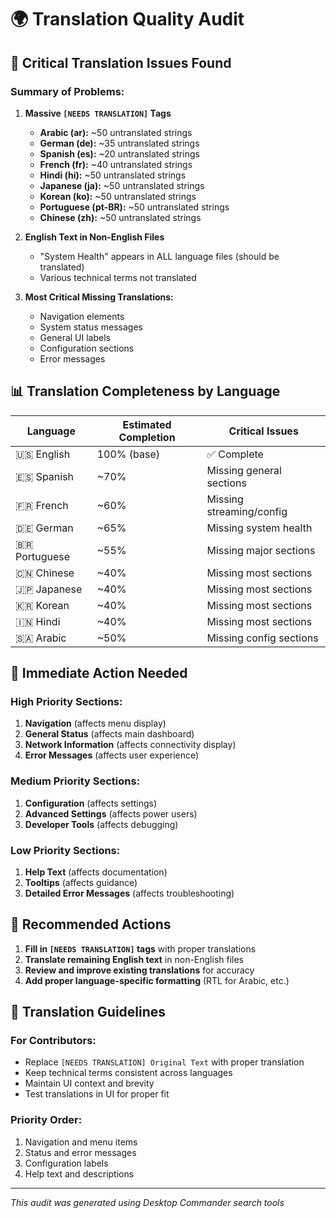 # 🌍 Translation Quality Audit

## 🚨 Critical Translation Issues Found

### **Summary of Problems:**

1. **Massive `[NEEDS TRANSLATION]` Tags**
   - **Arabic (ar):** ~50 untranslated strings
   - **German (de):** ~35 untranslated strings  
   - **Spanish (es):** ~20 untranslated strings
   - **French (fr):** ~40 untranslated strings
   - **Hindi (hi):** ~50 untranslated strings
   - **Japanese (ja):** ~50 untranslated strings
   - **Korean (ko):** ~50 untranslated strings
   - **Portuguese (pt-BR):** ~50 untranslated strings
   - **Chinese (zh):** ~50 untranslated strings

2. **English Text in Non-English Files**
   - "System Health" appears in ALL language files (should be translated)
   - Various technical terms not translated

3. **Most Critical Missing Translations:**
   - Navigation elements
   - System status messages
   - General UI labels
   - Configuration sections
   - Error messages

## 📊 Translation Completeness by Language

| Language | Estimated Completion | Critical Issues |
|----------|---------------------|-----------------|
| 🇺🇸 English | 100% (base) | ✅ Complete |
| 🇪🇸 Spanish | ~70% | Missing general sections |
| 🇫🇷 French | ~60% | Missing streaming/config |
| 🇩🇪 German | ~65% | Missing system health |
| 🇧🇷 Portuguese | ~55% | Missing major sections |
| 🇨🇳 Chinese | ~40% | Missing most sections |
| 🇯🇵 Japanese | ~40% | Missing most sections |
| 🇰🇷 Korean | ~40% | Missing most sections |
| 🇮🇳 Hindi | ~40% | Missing most sections |
| 🇸🇦 Arabic | ~50% | Missing config sections |

## 🎯 Immediate Action Needed

### **High Priority Sections:**
1. **Navigation** (affects menu display)
2. **General Status** (affects main dashboard)
3. **Network Information** (affects connectivity display)
4. **Error Messages** (affects user experience)

### **Medium Priority Sections:**
1. **Configuration** (affects settings)
2. **Advanced Settings** (affects power users)
3. **Developer Tools** (affects debugging)

### **Low Priority Sections:**
1. **Help Text** (affects documentation)
2. **Tooltips** (affects guidance)
3. **Detailed Error Messages** (affects troubleshooting)

## 🔧 Recommended Actions

1. **Fill in `[NEEDS TRANSLATION]` tags** with proper translations
2. **Translate remaining English text** in non-English files
3. **Review and improve existing translations** for accuracy
4. **Add proper language-specific formatting** (RTL for Arabic, etc.)

## 📝 Translation Guidelines

### **For Contributors:**
- Replace `[NEEDS TRANSLATION] Original Text` with proper translation
- Keep technical terms consistent across languages
- Maintain UI context and brevity
- Test translations in UI for proper fit

### **Priority Order:**
1. Navigation and menu items
2. Status and error messages  
3. Configuration labels
4. Help text and descriptions

---
*This audit was generated using Desktop Commander search tools*
